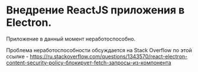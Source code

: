 # Внедрение ReactJS приложения в Electron.

Приложение в данный момент неработоспособно.

Проблема неработоспособности обсуждается на Stack Overflow по этой ссылке - https://ru.stackoverflow.com/questions/1343570/react-electron-content-security-policy-блокирует-fetch-запросы-из-компонента
